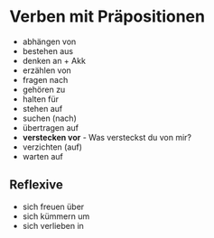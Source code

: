 # Verben mit Präpositionen

* abhängen von
* bestehen aus
* denken an + Akk
* erzählen von
* fragen nach
* gehören zu
* halten für
* stehen auf
* suchen (nach)
* übertragen auf
* **verstecken vor** - Was versteckst du von mir?
* verzichten (auf)
* warten auf

## Reflexive

* sich freuen über
* sich kümmern um
* sich verlieben in
